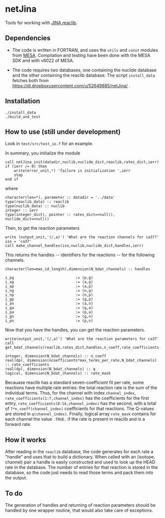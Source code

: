 # netJina
Tools for working with [JINA reaclib](https://groups.nscl.msu.edu/jina/reaclib/db/).

## Dependencies

*   The code is written in FORTRAN, and uses the `utils` and `const` modules from [MESA](http://mesa.sourceforge.net). Compilation and testing have been done with the MESA SDK and with v6022 of MESA.

*   The code requires two databases, one containing the nuclide database and the other containing the reaclib database.  The script `install_data` fetches both from https://dl.dropboxusercontent.com/u/52649885/netJina/ .

## Installation

    ./install_data
    ./build_and_test

## How to use (still under development)
Look in `test/src/test_io.f` for an example.

In summary, you initialize the module

    call netJina_init(datadir,nuclib,nuclide_dict,reaclib,rates_dict,ierr)
    if (ierr /= 0) then
        write(error_unit,*) 'failure in initialization ',ierr
        stop
    end if

where
    
    character(len=*), parameter :: datadir = '../data'
    type(reaclib_data) :: reaclib
    type(nuclib_data) :: nuclib
    integer :: ierr
    type(integer_dict), pointer :: rates_dict=>null(), nuclide_dict=>null()
    
Then, to get the reaction parameters

    write (output_unit,'(/,a)') 'What are the reaction channels for ca37?'
    iso = 'ca37'
    call make_channel_handles(iso,nuclib,nuclide_dict,handles,ierr)

This returns the handles -- identifiers for the reactions -- for the following channels.

    character(len=max_id_length),dimension(N_bdat_channels) :: handles

	i_pg							:= (p,g)
	i_ag							:= (a,g)
	i_ap							:= (a,p)
	i_ng							:= (n,g)
	i_np							:= (n,p)
	i_gp							:= (g,p)
	i_an							:= (a,n)
	i_ga							:= (g,a)
	i_pa							:= (p,a)
	i_gn							:= (g,n)
	i_pn							:= (p,n)

Now that you have the handles, you can get the reaction parameters.

    write(output_unit,'(/,a)') 'What are the reaction parameters for ca37'
    call get_bdat_channels(reaclib,rates_dict,handles,n_coeff,rate_coefficients,q,rate_mask)

    integer, dimension(N_bdat_channels) :: n_coeff
    real(dp), dimension(ncoefficients*max_terms_per_rate,N_bdat_channels) :: rate_coefficients
    real(dp), dimension(N_bdat_channels) :: q
    logical, dimension(N_bdat_channels) :: rate_mask

Becauase reaclib has a standard seven-coefficient fit per rate, some reactions have multiple rate entries: the total reaction rate is the sum of the individual terms.  Thus, for the channel with index `channel_index`, `rate_coefficients(1:7,channel_index)` has the coefficients for the first entry, `rate_coefficients(8:14,channel_index)` has the second, with a total of `7*n_coeff(channel_index)` coefficients for that reactions.  The Q-values are stored in `q(channel_index)`. Finally, logical array `rate_mask` contains for each channel the value `.TRUE.` if the rate is present in reaclib and is a forward rate.
	
## How it works
After reading in the `reaclib` database, the code generates for each rate a "handle" and uses that to build a dictionary.  When called with an (isotope, channel) pair a handle is easily constructed and used to look up the HEAD rate in the database. The number of entries for that reaction is stored in the database, so the code just needs to read those terms and pack them into the output.

## To do
The generation of handles and returning of reaction parameters should be handled by one wrapper routine, that would also take care of exceptions.
